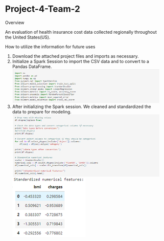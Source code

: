# Project-4-Team-2

Overview

An evaluation of health insurance cost data collected regionally throughout the United States(US). 


How to utilize the information for future uses

1. Download the attached project files and imports as necessary.
2. Initialize a Spark Session to import the CSV data and to convert to a Pandas DataFrame.
![alt text](https://github.com/Achempim/Project-4-Team-2/blob/main/Images/Screenshot%202024-11-04%20202333.png)
3. After initializing the Spark session. We cleaned and standardized the data to prepare for modeling.
![alt text](https://github.com/Achempim/Project-4-Team-2/blob/main/Images/Cleaning%20data.png?raw=true)
![alt text](https://github.com/Achempim/Project-4-Team-2/blob/main/Images/Standardized%20values.png?raw=true)
